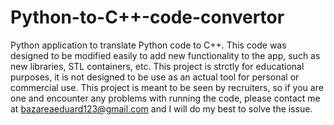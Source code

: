 # Python-to-C++-code-convertor
Python application to translate Python code to C++.
This code was designed to be modified easily to add new functionality to the app, such as new libraries, STL containers, etc.
This project is strctly for educational purposes, it is not designed to be use as an actual tool for personal or commercial use.
This project is meant to be seen by recruiters, so if you are one and encounter any problems with running the code, please contact me at bazareaeduard123@gmail.com and I will do my best to solve the issue.
